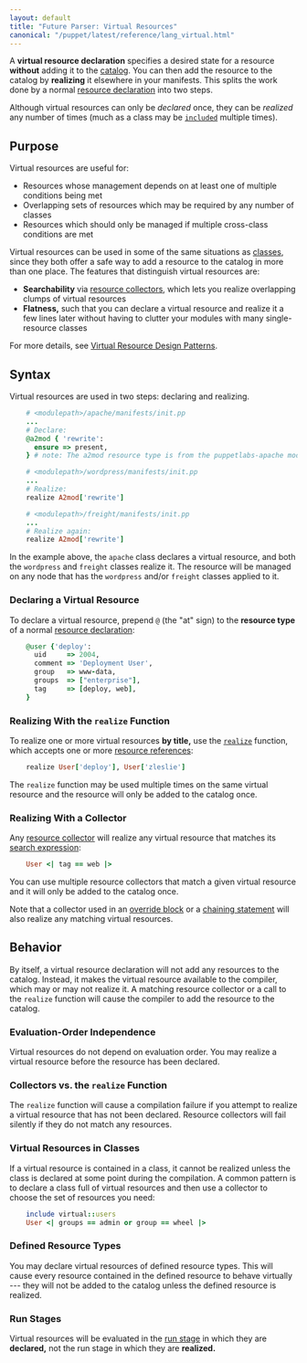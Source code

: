 ```yaml
---
layout: default
title: "Future Parser: Virtual Resources"
canonical: "/puppet/latest/reference/lang_virtual.html"
---
```


[resources]: ./future_lang_resources.html
[references]: ./future_lang_data_resource_reference.html
[classes]: ./future_lang_classes.html
[realize_function]: /references/3.8.latest/function.html#realize
[include]: ./future_lang_classes.html#using-include
[collectors]: ./future_lang_collectors.html
[search_expression]: ./future_lang_collectors.html#search-expressions
[override]: ./future_lang_resources_advanced.html#amending-attributes-with-a-collector
[chaining]: ./future_lang_relationships.html#chaining-arrows
[virtual_guide]: /guides/virtual_resources.html
[catalog]: ./future_lang_summary.html#compilation-and-catalogs


A **virtual resource declaration** specifies a desired state for a resource **without** adding it to the [catalog][]. You can then add the resource to the catalog by **realizing** it elsewhere in your manifests. This splits the work done by a normal [resource declaration][resources] into two steps.

Although virtual resources can only be _declared_ once, they can be _realized_ any number of times (much as a class may be [`included`][include] multiple times).

Purpose
-----

Virtual resources are useful for:

* Resources whose management depends on at least one of multiple conditions being met
* Overlapping sets of resources which may be required by any number of classes
* Resources which should only be managed if multiple cross-class conditions are met

Virtual resources can be used in some of the same situations as [classes][], since they both offer a safe way to add a resource to the catalog in more than one place. The features that distinguish virtual resources are:

* **Searchability** via [resource collectors][collectors], which lets you realize overlapping clumps of virtual resources
* **Flatness,** such that you can declare a virtual resource and realize it a few lines later without having to clutter your modules with many single-resource classes

For more details, see [Virtual Resource Design Patterns][virtual_guide].

Syntax
-----

Virtual resources are used in two steps: declaring and realizing.

~~~ ruby
    # <modulepath>/apache/manifests/init.pp
    ...
    # Declare:
    @a2mod { 'rewrite':
      ensure => present,
    } # note: The a2mod resource type is from the puppetlabs-apache module.

    # <modulepath>/wordpress/manifests/init.pp
    ...
    # Realize:
    realize A2mod['rewrite']

    # <modulepath>/freight/manifests/init.pp
    ...
    # Realize again:
    realize A2mod['rewrite']
~~~

In the example above, the `apache` class declares a virtual resource, and both the `wordpress` and `freight` classes realize it. The resource will be managed on any node that has the `wordpress` and/or `freight` classes applied to it.

### Declaring a Virtual Resource

To declare a virtual resource, prepend `@` (the "at" sign) to the **resource type** of a normal [resource declaration][resources]:

~~~ ruby
    @user {'deploy':
      uid     => 2004,
      comment => 'Deployment User',
      group   => www-data,
      groups  => ["enterprise"],
      tag     => [deploy, web],
    }
~~~

### Realizing With the `realize` Function

To realize one or more virtual resources **by title,** use the [`realize`][realize_function] function, which accepts one or more [resource references][references]:

~~~ ruby
    realize User['deploy'], User['zleslie']
~~~

The `realize` function may be used multiple times on the same virtual resource and the resource will only be added to the catalog once.

### Realizing With a Collector

Any [resource collector][collectors] will realize any virtual resource that matches its [search expression][search_expression]:

~~~ ruby
    User <| tag == web |>
~~~

You can use multiple resource collectors that match a given virtual resource and it will only be added to the catalog once.

Note that a collector used in an [override block][override] or a [chaining statement][chaining] will also realize any matching virtual resources.


Behavior
-----

By itself, a virtual resource declaration will not add any resources to the catalog. Instead, it makes the virtual resource available to the compiler, which may or may not realize it. A matching resource collector or a call to the `realize` function will cause the compiler to add the resource to the catalog.

### Evaluation-Order Independence

Virtual resources do not depend on evaluation order. You may realize a virtual resource before the resource has been declared.

### Collectors vs. the `realize` Function

The `realize` function will cause a compilation failure if you attempt to realize a virtual resource that has not been declared. Resource collectors will fail silently if they do not match any resources.

### Virtual Resources in Classes

If a virtual resource is contained in a class, it cannot be realized unless the class is declared at some point during the compilation. A common pattern is to declare a class full of virtual resources and then use a collector to choose the set of resources you need:

~~~ ruby
    include virtual::users
    User <| groups == admin or group == wheel |>
~~~

### Defined Resource Types

You may declare virtual resources of defined resource types. This will cause every resource contained in the defined resource to behave virtually --- they will not be added to the catalog unless the defined resource is realized.

### Run Stages

Virtual resources will be evaluated in the [run stage](./future_lang_run_stages.html) in which they are **declared,** not the run stage in which they are **realized.**
